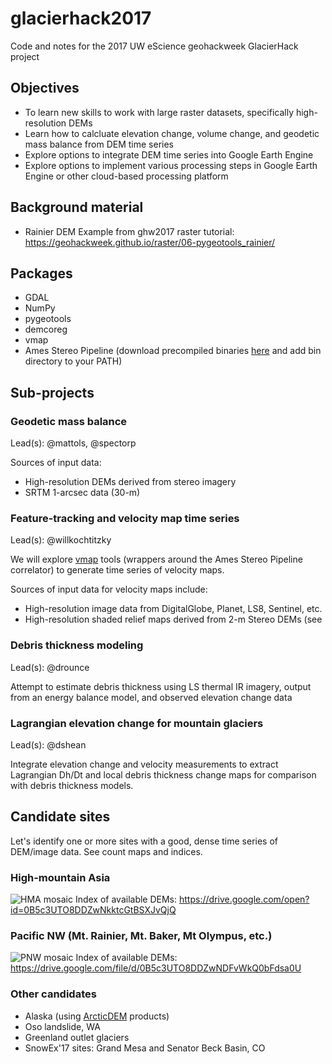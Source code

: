 # glacierhack2017
Code and notes for the 2017 UW eScience geohackweek GlacierHack project

## Objectives
- To learn new skills to work with large raster datasets, specifically high-resolution DEMs
- Learn how to calcluate elevation change, volume change, and geodetic mass balance from DEM time series
- Explore options to integrate DEM time series into Google Earth Engine
- Explore options to implement various processing steps in Google Earth Engine or other cloud-based processing platform

## Background material
- Rainier DEM Example from ghw2017 raster tutorial: https://geohackweek.github.io/raster/06-pygeotools_rainier/

## Packages
- GDAL
- NumPy
- pygeotools
- demcoreg
- vmap
- Ames Stereo Pipeline (download precompiled binaries [here](https://ti.arc.nasa.gov/tech/asr/intelligent-robotics/ngt/stereo/) and add bin directory to your PATH)

## Sub-projects

### Geodetic mass balance
Lead(s): @mattols, @spectorp

Sources of input data:
- High-resolution DEMs derived from stereo imagery
- SRTM 1-arcsec data (30-m)

### Feature-tracking and velocity map time series
Lead(s): @willkochtitzky

We will explore [vmap](https://github.com/dshean/vmap) tools (wrappers around the Ames Stereo Pipeline correlator) to generate time series of velocity maps.  

Sources of input data for velocity maps include:
- High-resolution image data from DigitalGlobe, Planet, LS8, Sentinel, etc.
- High-resolution shaded relief maps derived from 2-m Stereo DEMs (see 

### Debris thickness modeling
Lead(s): @drounce

Attempt to estimate debris thickness using LS thermal IR imagery, output from an energy balance model, and observed elevation change data

### Lagrangian elevation change for mountain glaciers
Lead(s): @dshean

Integrate elevation change and velocity measurements to extract Lagrangian Dh/Dt and local debris thickness change maps for comparison with debris thickness models.

## Candidate sites
Let's identify one or more sites with a good, dense time series of DEM/image data.  See count maps and indices.

### High-mountain Asia
![HMA mosaic](doc/hma_20170716_mos_32m_100m_proj_combined_lbl_sm.jpg)
Index of available DEMs: https://drive.google.com/open?id=0B5c3UTO8DDZwNkktcGtBSXJvQjQ

### Pacific NW (Mt. Rainier, Mt. Baker, Mt Olympus, etc.)
![PNW mosaic](doc/pnw_dem_mosaic_countmap_timeseries_sm.jpg)
Index of available DEMs: https://drive.google.com/file/d/0B5c3UTO8DDZwNDFvWkQ0bFdsa0U

### Other candidates
- Alaska (using [ArcticDEM](https://www.pgc.umn.edu/data/arcticdem/) products)
- Oso landslide, WA
- Greenland outlet glaciers
- SnowEx'17 sites: Grand Mesa and Senator Beck Basin, CO

